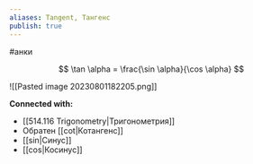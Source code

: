 ```yaml
---
aliases: Tangent, Тангенс
publish: true
---
```

#анки

$$
\tan \alpha = \frac{\sin \alpha}{\cos \alpha}
$$

![[Pasted image 20230801182205.png]]







**Connected with:**
- [[514.116 Trigonometry|Тригонометрия]]
- Обратен [[cot|Котангенс]]
- [[sin|Синус]]
- [[cos|Косинус]]

